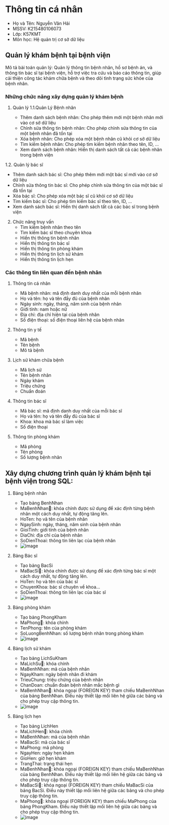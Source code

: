 # Thông tin cá nhân
   - Họ và Tên: Nguyễn Văn Hải
   - MSSV: K215480106073
   - Lớp: K57KMT
   - Môn học: Hệ quản trị cơ sở dữ liệu

## Quản lý khám bệnh tại bệnh viện
Mô tả bài toán quản lý: Quản lý thông tin bệnh nhân, hồ sơ bệnh án, và thông tin bác sĩ tại bệnh viện, hỗ trợ việc tra cứu và báo cáo thông tin, giúp cải thiện công tác khám chữa bệnh và theo dõi tình trạng sức khỏe của bệnh nhân.

### Những chức năng xây dựng quản lý khám bệnh
1. Quản lý
1.1.Quản Lý Bệnh nhân

   - Thêm danh sách bệnh nhân: Cho phép thêm mới một bệnh nhân mới vào cơ sở dữ liệu
   - Chỉnh sửa thông tin bệnh nhân: Cho phép chỉnh sửa thông tin của một bệnh nhân đã tồn tại
   - Xóa bệnh nhân: Cho phép xóa một bệnh nhân cũ khỏi cơ sở dữ liệu
   - Tìm kiếm bệnh nhân: Cho phép tìm kiếm bệnh nhân theo tên, ID, ...
   - Xem danh sách bệnh nhân: Hiển thị danh sách tất cả các bệnh nhân trong bệnh viện

1.2. Quản lý bác sĩ
   - Thêm danh sách bác sĩ: Cho phép thêm mới một bác sĩ mới vào cơ sở dữ liệu
   - Chỉnh sửa thông tin bác sĩ: Cho phép chỉnh sửa thông tin của một bác sĩ đã tồn tại
   - Xóa bác sĩ: Cho phép xóa một bác sĩ cũ khỏi cơ sở dữ liệu
   - Tìm kiếm bác sĩ: Cho phép tìm kiếm bác sĩ theo tên, ID, ...
   - Xem danh sách bác sĩ: Hiển thị danh sách tất cả các bác sĩ trong bệnh viện
     
2. Chức năng truy vấn
   - Tìm kiếm bệnh nhân theo tên
   - Tìm kiếm bác sĩ theo chuyên khoa
   - Hiển thị thông tin bệnh nhân
   - Hiển thị thông tin bác sĩ
   - Hiển thị thông tin phòng khám
   - Hiển thị thông tin lịch sử khám
   - Hiển thị thông tin lịch hẹn
     
### Các thông tin liên quan đến bệnh nhân
1. Thông tin cá nhân
   - Mã bệnh nhân: mã định danh duy nhất của mỗi bệnh nhân
   -  Họ và tên: họ và tên đầy đủ của bệnh nhân
   - Ngày sinh: ngày, tháng, năm sinh của bệnh nhân
   - Giới tính: nam hoặc nữ
   - Địa chỉ: địa chỉ hiện tại của bệnh nhân
   - Số điện thoại: số điện thoại liên hệ của bệnh nhân
  
2. Thông tin y tế
   - Mã bệnh
   - Tên bệnh
   - Mô tả bệnh

3. Lịch sử khám chữa bệnh
   - Mã lịch sử
   - Tên bệnh nhân
   - Ngày khám
   - Triệu chứng
   - Chuẩn đoán

4. Thông tin bác sĩ
   - Mã bác sĩ: mã định danh duy nhất của mỗi bác sĩ
   - Họ và tên: họ và tên đầy đủ của bác sĩ
   - Khoa: khoa mà bác sĩ làm việc
   - Số điện thoại

5. Thông tin phòng khám
   - Mã phòng
   - Tên phòng
   - Số lượng bệnh nhân

## Xây dựng chương trình quản lý khám bệnh tại bệnh viện trong SQL:

1. Bảng bệnh nhân
   - Tạo bảng BenhNhan
   - MaBenhNhan🔑: khóa chính được sử dụng để xác định từng bệnh nhân một cách duy nhất, tự động tăng lên.
   - HoTen: họ vã tên của bệnh nhân
   - NgaySinh: ngày, tháng, năm sinh của bệnh nhân
   - GioiTinh: giới tính của bệnh nhân
   - DiaChi: địa chỉ của bệnh nhân
   - SoDienThoai: thông tin liên lạc của bệnh nhân
   - ![image](https://github.com/NguyenVanHai16/BTL_CSDL_QuanLyKhamBenh/assets/168853303/9dd63f49-a8bf-4c42-8bf1-10db5cbab248)

2. Bảng Bác sĩ
   - Tạo bảng BacSi
   - MaBacSi🔑: khóa chính được sử dụng để xác định từng bác sĩ một cách duy nhất, tự động tăng lên.
   - HoTen: họ và tên của bác sĩ
   - ChuyenKhoa: bác sĩ chuyên về khoa...
   - SoDienThoai: thông tin liên lạc của bác sĩ
   - ![image](https://github.com/hoadain/demo-git/assets/168853303/cdfddc6d-4988-4f2f-8233-3066555c4f58)

3. Bảng phòng khám
   - Tạo bảng PhongKham
   - MaPhong🔑: khóa chính
   - TenPhong: tên của phòng khám
   - SoLuongBenhNhan: số lượng bệnh nhân trong phòng khám
   - ![image](https://github.com/hoadain/demo-git/assets/168853303/4438bcd0-cf9d-455c-9a92-fabace60c956)

4. Bảng lịch sử khám
   - Tạo bảng LichSuKham
   - MaLichSu🔑: khóa chính
   - MaBenhNhan: mã của bệnh nhân
   - NgayKham: ngày bệnh nhân đi khám
   - TrieuChung: triệu chứng của bệnh nhân
   - ChanDoan: chuẩn đoán bệnh nhân mắc bệnh gì
   - MaBenhNhan🔑: khóa ngoại (FOREIGN KEY) tham chiếu MaBenhNhan của bảng BenhNhan. Điều này thiết lập mối liên hệ giữa các bảng và cho phép truy cập thông tin.
   - ![image](https://github.com/hoadain/demo-git/assets/168853303/b99b818e-91b5-4851-9361-dcd6a0ea612b)

5. Bảng lịch hẹn
   - Tạo bảng LichHen
   - MaLichHen🔑: khóa chính
   - MaBenhNhan: mã của bệnh nhân
   - MaBacSi: mã của bác sĩ
   - MaPhong: mã phòng
   - NgayHen: ngày hẹn khám
   - GioHen: giờ hẹn khám
   - TrangThai: trạng thái hẹn
   - MaBenhNhan🔑: khóa ngoại (FOREIGN KEY) tham chiếu MaBenhNhan của bảng BenhNhan. Điều này thiết lập mối liên hệ giữa các bảng và cho phép truy cập thông tin.
   - MaBacSi🔑: khóa ngoại (FOREIGN KEY) tham chiếu MaBacSi của bảng BacSi. Điều này thiết lập mối liên hệ giữa các bảng và cho phép truy cập thông tin.
   - MaPhong🔑: khóa ngoại (FOREIGN KEY) tham chiếu MaPhong của bảng PhongKham. Điều này thiết lập mối liên hệ giữa các bảng và cho phép truy cập thông tin.
   - ![image](https://github.com/hoadain/demo-git/assets/168853303/db855978-32cb-40fa-abcf-25ec612dac86)
